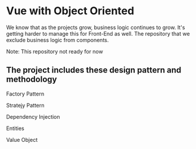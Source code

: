# Vue with Object Oriented

We know that as the projects grow, business logic continues to grow. It's getting harder to manage this for Front-End as well. The repository that we exclude business logic from components.

Note: This repository not ready for now

## The project includes these design pattern and methodology


Factory Pattern

Stratejy Pattern

Dependency Injection

Entities

Value Object
